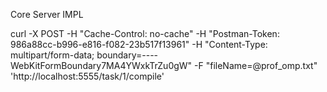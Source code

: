 Core Server IMPL

curl -X POST -H "Cache-Control: no-cache" -H "Postman-Token: 986a88cc-b996-e816-f082-23b517f13961" -H "Content-Type: multipart/form-data; boundary=----WebKitFormBoundary7MA4YWxkTrZu0gW" -F "fileName=@prof_omp.txt" 'http://localhost:5555/task/1/compile'
